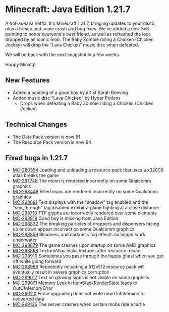 # Minecraft: Java Edition 1.21.7

A hot-as-lava hotfix. It's Minecraft 1.21.7, bringing updates to your disco, plus a fresco and some crash and bug fixes. We've added a new 3x3 painting to honor everyone's best friend, as well as refreshed the loot dropped by an iconic mob. The Baby Zombie riding a Chicken (Chicken Jockey) will drop the “Lava Chicken” music disc when defeated.

We will be back with the next snapshot in a few weeks.

Happy Mining!

## New Features

-   Added a painting of a good boy by artist Sarah Boeving
-   Added music disc "Lava Chicken" by Hyper Potions
    -   Drops when defeating a Baby Zombie riding a Chicken (Chicken Jockey)

## Technical Changes

-   The Data Pack version is now 81
-   The Resource Pack version is now 64

## Fixed bugs in 1.21.7

-   [MC-280354](https://bugs.mojang.com/browse/MC-280354) Loading and unloading a resource pack that uses a x32000 atlas breaks the game
-   [MC-297748](https://bugs.mojang.com/browse/MC-297748) The moon is rendered incorrectly on some Qualcomm graphics
-   [MC-298448](https://bugs.mojang.com/browse/MC-298448) Filled maps are rendered incorrectly on some Qualcomm graphics
-   [MC-298681](https://bugs.mojang.com/browse/MC-298681) Text displays with the "shadow" tag enabled and the "see\_through" tag disabled exhibit z-plane fighting at a close distance
-   [MC-298710](https://bugs.mojang.com/browse/MC-298710) TTF glyphs are incorrectly rendered over some elements
-   [MC-298818](https://bugs.mojang.com/browse/MC-298818) Good boy is missing from Java Edition
-   [MC-298832](https://bugs.mojang.com/browse/MC-298832) The breaking particles of droppers and dispensers facing up or down appear incorrect on some Qualcomm graphics
-   [MC-298856](https://bugs.mojang.com/browse/MC-298856) Blindness and darkness fog effects no longer work underwater
-   [MC-298879](https://bugs.mojang.com/browse/MC-298879) The game crashes upon startup on some AMD graphics
-   [MC-298898](https://bugs.mojang.com/browse/MC-298898) TextureAtlas leaks textures after resource reload
-   [MC-298919](https://bugs.mojang.com/browse/MC-298919) Sometimes you pass through the happy ghast when you get off while going forward
-   [MC-298986](https://bugs.mojang.com/browse/MC-298986) Repeatedly reloading a 512x512 resource pack will eventually result in severe graphics corruption
-   [MC-299017](https://bugs.mojang.com/browse/MC-299017) Text on glowing signs is not visible on some graphics
-   [MC-299071](https://bugs.mojang.com/browse/MC-299071) Memory Leak in ItemStackRenderState leads to OutOfMemoryError
-   [MC-299110](https://bugs.mojang.com/browse/MC-299110) Force upgrading does not write new DataVersion to converted data
-   [MC-299126](https://bugs.mojang.com/browse/MC-299126) The server crashes when certain mobs ride a turtle